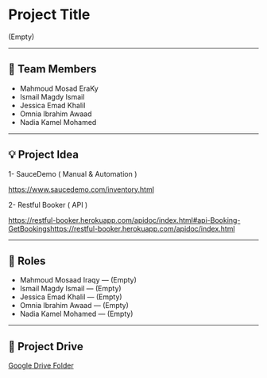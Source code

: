 # Project Title
(Empty)

---

## 👥 Team Members
- Mahmoud Mosad EraKy  
- Ismail Magdy Ismail  
- Jessica Emad Khalil  
- Omnia Ibrahim Awaad  
- Nadia Kamel Mohamed  

---

## 💡 Project Idea
1- SauceDemo ( Manual & Automation )

https://www.saucedemo.com/inventory.html

2- Restful Booker ( API )

https://restful-booker.herokuapp.com/apidoc/index.html#api-Booking-GetBookingshttps://restful-booker.herokuapp.com/apidoc/index.html

---

## 🎯 Roles
- Mahmoud Mosaad Iraqy — (Empty)  
- Ismail Magdy Ismail — (Empty)  
- Jessica Emad Khalil — (Empty)  
- Omnia Ibrahim Awaad — (Empty)  
- Nadia Kamel Mohamed — (Empty)  

---

## 📂 Project Drive
[Google Drive Folder](https://drive.google.com/drive/folders/1MtphPPGoxzCgAYfxPtuY0GFTtI3SMCYl?usp=sharing)
